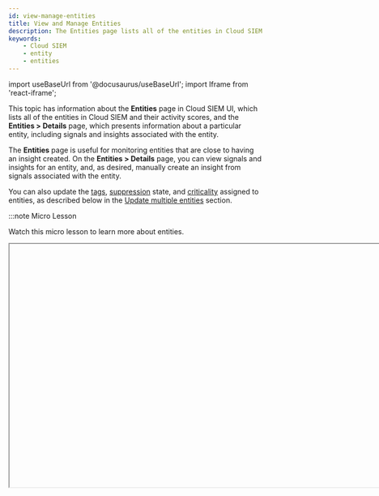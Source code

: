```yaml
---
id: view-manage-entities
title: View and Manage Entities
description: The Entities page lists all of the entities in Cloud SIEM and their activity scores.
keywords:
    - Cloud SIEM
    - entity
    - entities
---
```


import useBaseUrl from '@docusaurus/useBaseUrl';
import Iframe from 'react-iframe'; 

This topic has information about the **Entities** page in Cloud SIEM UI, which lists all of the entities in Cloud SIEM and their activity scores, and the **Entities > Details** page, which presents information about a particular entity, including signals and insights associated with the entity.

The **Entities** page is useful for monitoring entities that are close to having an insight created. On the **Entities > Details** page, you can view signals and insights for an entity, and, as desired, manually create an insight from signals associated with the entity.

You can also update the [tags](/docs/cse/records-signals-entities-insights/tags-insights-signals-entities-rules/), [suppression](/docs/cse/records-signals-entities-insights/about-signal-suppression/) state, and [criticality](/docs/cse/records-signals-entities-insights/entity-criticality/) assigned to entities, as described below in the [Update multiple entities](#update-multiple-entities) section. 

:::note Micro Lesson

Watch this micro lesson to learn more about entities.

<Iframe url="https://fast.wistia.net/embed/iframe/jq0zuj302u?web_component=true&seo=true&videoFoam=false"
  width="854px"
  height="480px"
  title="Micro Lesson: Cloud SIEM Entities Video"
  id="wistiaVideo"
  className="video-container"
  display="initial"
  position="relative"
  allow="autoplay; fullscreen"
  allowfullscreen
/>

:::

## About entities

In Cloud SIEM, an entity is a unique actor that a signal fired upon. Cloud SIEM has a number of [built-in entity types](https://github.com/SumoLogic/cloud-siem-content-catalog/blob/master/schema/entity_fields.md):

* Command
* Deployment
* Domain
* Email
* File
* Hash
* Hostname
* IP Address
* MAC Address
* Pod
* Process
* Replica Set
* Resource
* URL
* User Agent
* Username

You can create custom entity types as well. For more information, see [Create a Custom Entity Type](/docs/cse/records-signals-entities-insights/create-custom-entity-type/).

When a signal is fired, if an entity doesn’t already exist in Cloud SIEM for the item that the signal fired on, Cloud SIEM creates an entity for it. For more information about entities and signal and insight generation, see [Insight Generation Process](/docs/cse/get-started-with-cloud-siem/insight-generation-process).

:::note
Entity names have a limit of 512 characters. If an entity's name value is 512 characters or longer, the system discards the log, and as a result, no signal is generated.
:::

## About the Entities list page

[**New UI**](/docs/get-started/sumo-logic-ui). To view entities, in the main Sumo Logic menu select **Cloud SIEM > Entities**. You can also click the **Go To...** menu at the top of the screen and select **Entities**. 

[**Classic UI**](/docs/get-started/sumo-logic-ui-classic). To view entities, click **Entities** at the top of the screen. 

<img src={useBaseUrl('img/cse/entities-page-2.png')} alt="Entities page" style={{border: '1px solid gray'}} width="800"/>


| Letter | Description |
|:--|:--|
| a | This area shows the total number of unique entities in Cloud SIEM. |
| b | In the **Filters** area, you can filter the list of entities by activity score, hostname, IP address, username, tags, type, and suppressed. |
| c | In this area you can sort entities by activity score, name, or type.  |
| d | The Import Metadata option allows you to upload a .csv file of updates to entity tags, suppression state, and criticality, as described in [Update multiple entities](#update-multiple-entities). |
| e | Shows the entity type and its value.  |
| f | If an entity has the **Suppressed** indicator, that means that signals will not be fired on the entity. |
| g | The **Criticality** column shows whether a [criticality](/docs/cse/records-signals-entities-insights/entity-criticality/) has been assigned to the entity. A criticality adjusts the severity of signals for specific entities based on some risk factor or other consideration. If a criticality hasn't been assigned to an entity, the column contains "default". |
| h | The current activity score for the entity, which by default is the sum of the severities of the signals that have fired on the entity over the previous two weeks. For more information, see [Understanding entity activity scores](/docs/cse/get-started-with-cloud-siem/insight-generation-process#understanding-entity-activity-scores), in the *Insight Generation Process* topic. |
| i | The total amount of signal severity for the entity. |

If you see a link below the entity value, it’s a [tag](/docs/cse/records-signals-entities-insights/tags-insights-signals-entities-rules/). You can click it to filter entities by that tag. 

## About the entities details page

When you click an entity on the **Entities** page, a details page for
the entity appears.

<img src={useBaseUrl('img/cse/entity-details-new-host.png')} alt="Entity details page" style={{border: '1px solid gray'}} width="900"/>

| Letter | Description |
|:--|:--|
| a | **Suppression**. Shows whether or not the entity is currently [suppressed](/docs/cse/records-signals-entities-insights/about-signal-suppression). You can use the slider to suppress the entity so that it is excluded from the insight generation process.  |
| b | **Automations**. Click to view [automations](/docs/cse/automation/automations-in-cloud-siem/#run-an-automation-manually-on-entities) available to be run on the entity. |
| c | **Tags**. Lists any [tags](/docs/cse/records-signals-entities-insights/tags-insights-signals-entities-rules/) assigned to the entity. You can add a new tag, select a tag to assign, or remove a tag from the entity. |
| d | **Criticality**. An entity’s [criticality](/docs/cse/records-signals-entities-insights/entity-criticality/) is a setting that adjusts the severity of signals that fire on the entity, based on a risk factor or other consideration. You can reset the criticality here. |
| e | **Signal Severity Total**.  The total amount of signal severity for the entity. |
| f | **Indicators**.  The indicators on the entity, whether from enrichments or threat intelligence. |
| g | **Metadata**. This section lists the contents of enrichment fields  that were added during record processing. |
| h | **Network Blocks**.  [Network blocks](/docs/cse/administration/create-use-network-blocks/) for the entity.  |
| i | **Inventory**. If the selected entity is standard entity type (as opposed to a custom entity type), this area provides selected information about the Inventory object associated with the entity. (Inventory information is not provided for custom entity types.) Inventory data is customer or 3rd-party provided information that describes devices and users along with contact information and job descriptions. Cloud SIEM joins inventory data on demand with data from entities in insights data to provide context to signals. |
| j | **Notes**. Contains any notes added to the entity.|
| k | **Audit Log**. This area will list any audit events that have been logged for the entity. An audit log is generated each time an entity is suppressed or unsuppressed.|
| l | **Recent Activity**. Provides a count of how many signals or insights included the entity within the last 30 days. Click the plus sign (+) next to **Signals** or **Insights** to expand the list. |
| m | **Activity**. This tab displays a visualization of signals on the entity over time.The x-axis is time, the y-axis is severity. The icons represent signals.
| n | **Enrichments** tab. If you use Cloud SIEM’s automation as a service, entity enrichments obtained from Cloud SOAR may be available on this tab.   |
| o | **Timeline**. A timeline appears for the entity's activity over a three-day period. For more information, see [About the Entity Timeline tab](#about-the-entity-timeline-tab).|
| p | **Related Entities**. Entities related to the current entity. |
| q | **Automations**. [Automations](/docs/cse/automation/automations-in-cloud-siem/#view-results-of-an-automation) that have been run on the entity. |
| r | **Create Insight**. You can use this option to create an insight on the entity, as described below in [Create an insight](#create-an-insight). |
| s | The **Current State** section lists signals that were generated for the entity during the current [detection window](/docs/cse/records-signals-entities-insights/set-insight-generation-window-threshold/) that are not already part of an insight. (The detection window is the period over which Cloud SIEM evaluates signals, which is 14 days, by default. The detection window is configured on the **Custom Insights** page in the Cloud SIEM UI.) |

Below the **Current State** section there may be a **Prior Activity** section. This section lists signals that were generated for the entity prior to the current detection window, and all insights for the entity. 

## About the Entity Timeline tab

The **Entity Timeline** tab provides visibility into entity inventory data, entity relationships, records, signals, and insights over a default three-day time period. This view gives information about what else the entity doing before, during, and after signals and insights involving the entity were generated.

The right side of the tab organizes records by record type and vendor, with a record count. For example, the screenshot below indicates that there were two email records from Microsoft Office 365 at 4:41:02 AM. The orange icon to the left of the record summary indicates that the record aggregation contains a signal. The indented item below the record summary is a link to the signal.

Similarly, a red icon indicates that the record set contains an insight, and the link below the summary is a link to the insight.

<img src={useBaseUrl('img/cse/entity-timeline.png')} alt="Entity timeline" style={{border: '1px solid gray'}} width="800"/>

You can view a summary of the records in a record set by clicking on it. The records are listed on the right side of the **Entity Timeline** tab. To view the complete record, click the link in the upper right corner of the card for a record.

<img src={useBaseUrl('img/cse/timeline-records.png')} alt="Timeline records" style={{border: '1px solid gray'}} width="800"/>

## Create an insight

You can create an insight for an entity based on one or more signals on the entity. To do so, checkmark each signal you want to include in the insight, and click **Create Insight**.

<img src={useBaseUrl('img/cse/create-insight.png')} alt="Create insight" style={{border: '1px solid gray'}} width="800"/>

The page refreshes and shows the selected signals grouped in a new insight.


## Update multiple entities

This section describes how to update the tags, suppression state,
or criticality for one or more entities.

### Update entities from the UI

1. [**New UI**](/docs/get-started/sumo-logic-ui). In the main Sumo Logic menu select **Cloud SIEM > Entities**. You can also click the **Go To...** menu at the top of the screen and select **Entities**.  <br/>[**Classic UI**](/docs/get-started/sumo-logic-ui-classic). Click **Entities** at the top of the screen. 
1. Note that there is a checkbox at the left end of each entity row, and one above the entities list. <br/><img src={useBaseUrl('img/cse/entities-page.png')} alt="Entities page" style={{border: '1px solid gray'}} width="800"/>
1. Click the top checkbox to select all of the entities on the page, or click the checkbox next to each entity you want to update. 
1. Note that once you select an entity, three options appear at the top of the entities list. <br/><img src={useBaseUrl('img/cse/update-options.png')} alt="Update options" style={{border: '1px solid gray'}} width="800"/> 
<br/>See the instructions for each option below:
   * [Update tags](#update-tags)
   * [Update suppression](#update-suppression)
   * [Update criticality](#update-criticality)

#### Update tags

1. After selecting the entities you want to update, click **Update Tags**. 
1. Click the down arrow to display the options: <br/><img src={useBaseUrl('img/cse/tag-options.png')} alt="Tag options" style={{border: '1px solid gray'}} width="400"/>
   * **Add.** Select this option to add one or more tags to the entity, without affecting any tags already assigned to the entity. You’re prompted to select a tag. If you select a schema tag, you’re prompted to select a tag value. You can select  multiple tags to add.
   * **Remove**. Select his option to remove one or more tags from the entity. You’re prompted to select a tag. If you select a schema tag, you’re prompted to select a tag value. You can select multiple tags to remove. If a selected entity doesn't have the specified tags, no change will be made to the entity. 
   * **Replace**. Select this option to remove all of the tags currently assigned to the entity and add one or more specified tags. You’re prompted to select a tag. If you select a schema tag, you’re prompted to select a tag value. 
    :::important
    When you use the **Replace** option, be sure to specify new tags. If you do not, the existing tags will still be removed.
    :::
1. As you select tags, they’ll appear in the update popup. <br/><img src={useBaseUrl('img/cse/tags-to-add.png')} alt="Add tags to entities" style={{border: '1px solid gray'}} width="400"/>
1. When you are done selecting tags, click **Update Entity Tags**.

#### Update suppression

1. After selecting the entities you want to update, click **Update Suppression**. 
1. The **Update Suppression** popup appears, with the suppression toggle set to **Not Suppressed**. <br/><img src={useBaseUrl('img/cse/before-suppression.png')} alt="Update suppression" style={{border: '1px solid gray'}} width="400"/>
1. If you want to unsuppress the selected entities, click **Update Entity Suppression**. Otherwise, if you want to suppress the entity, toggle the slider to **Suppressed**, supply a comment if desired, and then click **Update Entity Suppression**. 

#### Update criticality

1. After selecting the entities you want to update, click **Update Criticality**. 
1. The **Update Criticality** popup appears. <br/><img src={useBaseUrl('img/cse/update-criticalities.png')} alt="Update criticalities" style={{border: '1px solid gray'}} width="400"/>
1. If you want to assign default criticality to the selected entities, click **Update Entity Criticality**. Otherwise, use the down arrow to view defined Criticalities, select one, and then click **Update Entity Criticality**.

### Import entity updates from a CSV file

You can update entities by uploading a .csv file to Cloud SIEM. 

#### CSV file format

There are two supported formats. The difference is in how you identify the target entity. 

* **Format 1**—You use the `id` field to specify a target entity.   `id, suppressed, criticality, tags, tags_to_add, tags_to_remove`
* **Format 2**—You use the `type` and `value` fields to specify the target entity.   `type, value, suppressed, criticality, tags, tags_to_add, tags_to_remove`

Regardless of the format you use, there are a couple of approaches to updating entity tags.

* You can use `tags_to_add` and `tags_to_remove` to add new tags and remove existing tags, respectively.
* You can use a `tags` value to specify replacement tags. This will remove all existing tags and add all of the specified replacement tags.

See the next section for column definitions.

#### CSV columns

The table below defines the columns in the .csv file.

Note that:

* The first row of the .csv file must contain all supported columns.
* The .csv file must contain either values in the `id` column or values in both the `type` and `value` column, and a value in at least one other column.
* If a row has a value in the `tags` column, it can’t have values in either the `tags_to_add` or the `tags_to_remove` column.

| Column | Description |
|:--|:--|
| `id` | **This field is required for Format 1.**<br/>To form the id field value, concatenate the entity `type` and the value of the entity, separated by a dash character (-) where the entity `type` is one of the following:<br/>`_command`<br/>`_deployment`<br/>`_domain`<br/>`_email`<br/>`_file`<br/>`_hash`<br/>`_hostname`<br/>`_ip`<br/>`_mac`<br/>`_pod`<br/>`_process`<br/>`_replicaset`<br/>`_resource`<br/>`_useragent`<br/>`_username`<br/>`_url`<br/>`<CustomEntityTypeId>`<br/><br/>The `id` for an IP address would look like:<br/><br/>`_ip-1.2.3.4` <br/><br/>You can optionally specify an entity’s sensor zone as a part of the `id` column, in this format:<br/><br/> `_<entity_type>-<sensor_zone>-<entity_value>`  <br/><br/>For example: <br/><br/> `_ip-zone1-172.18.20.3`|
| `type` | **This field is required for Format 2.**<br/>Identifies the type of entity, one of:<br/>`_command`<br/>`_deployment`<br/>`_domain`<br/>`_email`<br/>`_file`<br/>`_hash`<br/>`_hostname`<br/>`_ip`<br/>`_mac`<br/>`_pod`<br/>`_process`<br/>`_replicaset`<br/>`_resource`<br/>`_useragent`<br/>`_username`<br/>`_url`<br/>`<CustomEntityTypeId>` |
| `value` | **This field is required for Format 2.**<br/>The value of the entity, for example, for an IP address:<br/>`1.2.3.4` |
| `sensor_zone` | Identifies the sensor zone for the entity. <br/><br/>Don’t include this column if you are specifying entity sensor zones in the `id` column, as described above. |
| `suppressed` | When *true*, Cloud SIEM suppresses the entity. |
| `criticality` | Assigns a criticality to the entity. (An entity’s criticality is a setting that adjusts the severity of signals that fire on the entity, based on a risk factor or other consideration.) You can only specify a criticality that has already been configured in Cloud SIEM. Allowable values:<br/>`default`<br/>`<CustomCriticality>` |
| `tags` | The tags to assign to the target. This column can’t be present if the file contains a tags_to_add or tags_to_remove column.<br/>Specify a schema key tag as `key:value`.<br/>To assign multiple tags, enclose them in double quotes. For example:<br/>`"<tag>,<tag>,<tag>"` or `"<key>:<value>,<key>:<value>"` |
| `tags_to_add` | The tag to assign to the target entity. This column can’t be present if the file contains a tags column.<br/>Specify a schema key tag as `key:value`. |
| `tags_to_remove` | The tag to remove from the target entity. This column can’t be present if the file contains a tags column.<br/>Specify a schema key tag as `key:value`. |

#### Example CSV files

**Format 1 example**

```
id,suppressed,criticality,tags,tags_to_add,tags_to_remove
_ip-zone1-10.0.0.5,false,default,,Office-Based,
_ip-zone1-10.0.0.6,true,default,,Office-Based,Remote
_ip-zone1-10.0.0.7,false,default,,Office-Based,
```

**Format 2 example**

```
type,value,sensor_zone,suppressed,criticality,tags,tags_to_add,tags_to_remove
_ip,10.0.0.5,zone1,false,default,Frequent-Travel,,
_ip,10.0.0.6,zone1,true,default,,Office-Based,Remote
_ip,10.0.0.7,zone1,false,default,,Office-Based,
```

#### Upload CSV file

After creating file, click **Import Metadata** in the upper right of the **Entities** page and upload the file. 
